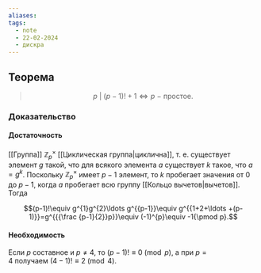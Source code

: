 ```yaml
---
aliases: 
tags:
  - note
  - 22-02-2024
  - дискра
---
```


## Теорема

> $$p \ | \ (p-1)! + 1 \iff p \ - \ \text{простое}.$$

### Доказательство

#### Достаточность

[[Группа]] $\mathbb{Z}_{p}^{\times }$ [[Циклическая группа|циклична]], т. е. существует элемент $g$ такой, что для всякого элемента $a$ существует $k$ такое, что $a = g^{k}$. Поскольку $\mathbb{Z}_{p}^{\times }$ имеет $p-1$ элемент, то $k$ пробегает значения от $0$ до $p-1$, когда $a$ пробегает всю группу [[Кольцо вычетов|вычетов]]. Тогда

$$(p-1)!\equiv g^{1}g^{2}\ldots g^{{p-1}}\equiv g^{{1+2+\ldots +(p-1)}}=g^{{{\frac  {p-1}{2}}p}}\equiv (-1)^{p}\equiv -1{\pmod  p}.$$

#### Необходимость

Если $p$ составное и $p\neq 4$, то $(p-1)!\equiv 0{\pmod {p}}$, а при $p=4$ получаем $(4-1)!\equiv 2{\pmod  4}$.
